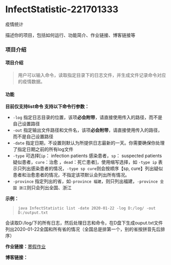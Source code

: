 # InfectStatistic-221701333
疫情统计

描述你的项目，包括如何运行、功能简介、作业链接、博客链接等

### 项目介绍

#### 项目介绍

> 用户可以输入命令，读取指定目录下的日志文件，并生成文件记录命令对应的疫情数据。

#### 功能

**目前仅支持list命令 支持以下命令行参数：**

- `-log` 指定日志目录的位置，该项**必会附带**，请直接使用传入的路径，而不是自己设置路径
- `-out` 指定输出文件路径和文件名，该项**必会附带**，请直接使用传入的路径，而不是自己设置路径
- `-date` 指定日期，不设置则默认为所提供日志最新的一天。你需要确保你处理了指定日期之前的所有log文件
- `-type` 可选择[`ip`： infection patients 感染患者，`sp`： suspected patients 疑似患者，`cure`：治愈 ，`dead`：死亡患者]，使用缩写选择，如 `-type ip` 表示只列出感染患者的情况，`-type sp cure`则会按顺序【sp, cure】列出疑似患者和治愈患者的情况，不指定该项默认会列出所有情况。
- `-province` 指定列出的省，如`-province 福建`，则只列出福建，`-province 全国 浙江`则只会列出全国、浙江



**示例：**

> ```
> java InfectStatistic list -date 2020-01-22 -log D:/log/ -out D:/output.txt
> ```

会读取D:/log/下的所有日志，然后处理日志和命令，在D盘下生成ouput.txt文件列出2020-01-22全国和所有省的情况（全国总是排第一个，别的省按拼音先后排序）





**作业链接：**[寒假作业](https://edu.cnblogs.com/campus/fzu/2020SpringW/homework/10281)

**博客链接：**

